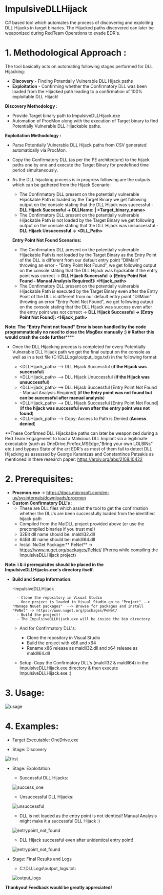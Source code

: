 # ImpulsiveDLLHijack

C# based tool which automates the process of discovering and exploiting DLL Hijacks in target binaries. The Hijacked paths discovered can later be weaponized during RedTeam Operations to evade EDR's.

# 1. Methodological Approach :

The tool basically acts on automating following stages performed for DLL Hijacking:

- **Discovery** - Finding Potentially Vulnerable DLL Hijack paths
- **Exploitation** - Confirming whether the Confirmatory DLL was been loaded from the Hijacked path leading to a confirmation of 100% exploitable DLL Hijack!

**Discovery Methodology :**

- Provide Target binary path to ImpulsiveDLLHijack.exe
- Automation of ProcMon along with the execution of Target binary to find Potentially Vulnerable DLL Hijackable paths.

**Exploitation Methodology :**

- Parse Potentially Vulnerable DLL Hijack paths from CSV generated automatically via ProcMon.
- Copy the Confirmatory DLL (as per the PE architecture) to the hijack paths one by one and execute the Target Binary for predefined time period simultaneously.
- As the DLL hijacking process is in progress following are the outputs which can be gathered from the Hijack Scenario:
	* The Confirmatory DLL present on the potentially vulnerable Hijackable Path is loaded by the Target Binary we get following output on the console stating that the DLL Hijack was successful - **DLL Hijack Successful -> DLLName: <DLLname> | <Target_binary_name>**
	* The Confirmatory DLL present on the potentially vulnerable Hijackable Path is not loaded by the Target Binary we get following output on the console stating that the DLL Hijack was unsuccessful - **DLL Hijack Unsuccessful -> <DLL_Path>**

	**Entry Point Not Found Scenarios:**

	-  The Confirmatory DLL present on the potentially vulnerable Hijackable Path is not loaded by the Target Binary as the Entry Point of the DLL is 				   different from our default entry point "DllMain" throwing an error - "Entry Point Not Found", we get following output on the console stating that the                              DLL Hijack was hijackable if the entry point was correct -> **DLL Hijack Successful -> [Entry Point Not Found - Manual Analysis Required!]: <Hijack_path>**
	- The Confirmatory DLL present on the potentially vulnerable Hijackable Path is executed by the Target Binary even after the Entry Point of the DLL is 		    different from our default entry point "DllMain" throwing an error "Entry Point Not Found", we get following output on the console stating that the DLL Hijack was success even after the entry point was not correct -> **DLL Hijack Successful -> [Entry Point Not Found]: <Hijack_path>**

**Note: The "Entry Point not found" Error is been handled by the code programmatically no need to close the MsgBox manually :) # Rather this would crash the code further******

- Once the DLL Hijacking process is completed for every Potentially Vulnerable DLL Hijack path we get the final output on the console as well as in a text file (C:\DLLLogs\output_logs.txt) in the following format:

	- <DLLHijack_path> --> DLL Hijack Successful (**if the Hijack was successful**)
	- <DLLHijack_path> --> DLL Hijack Unuccessful (**if the Hijack was unsuccessful**)
	- <DLLHijack_path> --> DLL Hijack Successful [Entry Point Not Found - Manual Analysis Required] (**if the Entry point was not found but can be successful after manual analysis**)
	- <DLLHijack_path> --> DLL Hijack Successful [Entry Point Not Found] (**if the hijack was successful even after the entry point was not found**)
	- <DLLHijack_path> --> Copy: Access to Path is Denied (**Access denied**)

**These Confirmed DLL Hijackable paths can later be weaponized during a Red Team Engagement to load a Malicious DLL Implant via a legitimate executable (such as OneDrive,Firefox,MSEdge,"Bring your own LOLBINs" etc.) and bypass State of the art EDR's as most of them fail to detect DLL Hijacking as assessed by George Karantzas and Constantinos Patsakis as mentioned in there research paper: https://arxiv.org/abs/2108.10422


		
# 2. Prerequisites:

- **Procmon.exe**  -> https://docs.microsoft.com/en-us/sysinternals/downloads/procmon
- **Custom Confirmatory DLL's** :
	- These are DLL files which assist the tool to get the confirmation whether the DLL's are been successfully loaded from the identified hijack path 
	- Compiled from the MalDLL project provided above (or use the precompiled binaries if you trust me!)
	- 32Bit dll name should be: maldll32.dll
	- 64Bit dll name should be: maldll64.dll
	- Install NuGet Package:** PeNet** -> https://www.nuget.org/packages/PeNet/ (Prereq while compiling the ImpulsiveDLLHijack project)

**Note: i & ii prerequisites should be placed in the ImpulsiveDLLHijacks.exe's directory itself.**

- **Build and Setup Information:**

	-ImpulsiveDLLHijack

		- Clone the repository in Visual Studio
		- Once project is loaded in Visual Studio go to "Project" --> "Manage NuGet packages"  --> Browse for packages and install "PeNet" -> https://www.nuget.org/packages/PeNet/
		- Build the project!
		- The ImpulsiveDLLHijack.exe will be inside the bin directory.

	- And for Confirmatory DLL's:

		- Clone the repository in Visual Studio
		- Build the project with x86 and x64
		- Rename x86 release as maldll32.dll and x64 release as maldll64.dll

	- Setup: Copy the Confirmatory DLL's (maldll32 & maldll64) in the ImpulsiveDLLHijack.exe directory & then execute ImpulsiveDLLHijack.exe :)

# 3. Usage:

![usage](https://user-images.githubusercontent.com/60843949/132341238-c6e0cad4-dfc1-4d8e-a011-73df17b652d6.PNG)

# 4. Examples:

- Target Executable: OneDrive.exe

- Stage: Discovery

![first](https://user-images.githubusercontent.com/60843949/132492019-6dbb30aa-658f-4642-b9bd-69036d2d081a.PNG)

- Stage: Exploitation

	- Successful DLL Hijacks:

	![success_one](https://user-images.githubusercontent.com/60843949/132493144-78072724-c2c0-4390-b761-7bfb9abfcb5b.PNG)

	- Unsuccessful DLL Hijacks:

	![unsuccessful](https://user-images.githubusercontent.com/60843949/132493860-d9df5fff-6cbc-4785-88a2-92d27cf128e2.PNG)

	- DLL is not loaded as the entry point is not identical! Manual Analysis might make it a successful DLL Hijack :)

	![entrypoint_not_found](https://user-images.githubusercontent.com/60843949/132494965-9d3b302b-360c-48b1-b2a4-ec950fddd893.PNG)

	- DLL Hijack successful even after unidentical entry point!

	![entrypoint_not_found](https://user-images.githubusercontent.com/60843949/132494965-9d3b302b-360c-48b1-b2a4-ec950fddd893.PNG)

- Stage: Final Results and Logs

	- C:\DLLLogs\output_logs.txt:

	![output_logs](https://user-images.githubusercontent.com/60843949/132496859-808bb809-9230-4aee-afef-fe71ef03e8b5.PNG)


**Thankyou! Feedback would be greatly appreciated!**







	


